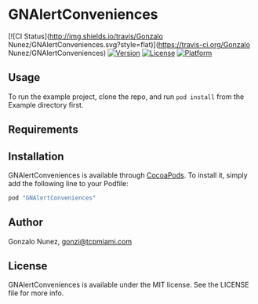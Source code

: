 # GNAlertConveniences

[![CI Status](http://img.shields.io/travis/Gonzalo Nunez/GNAlertConveniences.svg?style=flat)](https://travis-ci.org/Gonzalo Nunez/GNAlertConveniences)
[![Version](https://img.shields.io/cocoapods/v/GNAlertConveniences.svg?style=flat)](http://cocoapods.org/pods/GNAlertConveniences)
[![License](https://img.shields.io/cocoapods/l/GNAlertConveniences.svg?style=flat)](http://cocoapods.org/pods/GNAlertConveniences)
[![Platform](https://img.shields.io/cocoapods/p/GNAlertConveniences.svg?style=flat)](http://cocoapods.org/pods/GNAlertConveniences)

## Usage

To run the example project, clone the repo, and run `pod install` from the Example directory first.

## Requirements

## Installation

GNAlertConveniences is available through [CocoaPods](http://cocoapods.org). To install
it, simply add the following line to your Podfile:

```ruby
pod "GNAlertConveniences"
```

## Author

Gonzalo Nunez, gonzi@tcpmiami.com

## License

GNAlertConveniences is available under the MIT license. See the LICENSE file for more info.
